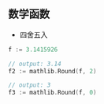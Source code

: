 ## 数学函数

* 四舍五入
```go
f := 3.1415926

// output: 3.14
f2 := mathlib.Round(f, 2)

// output: 3
f3 := mathlib.Round(f, 0)
```
